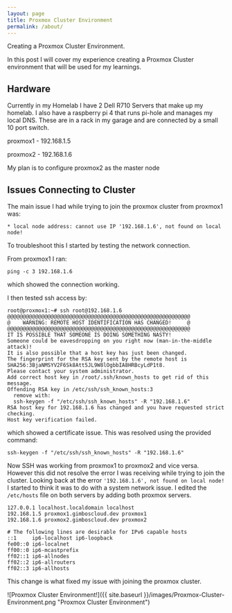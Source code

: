 ```yaml
---
layout: page
title: Proxmox Cluster Environment
permalink: /about/
---
```


Creating a Proxmox Cluster Environment.

In this post I will cover my experience creating a Proxmox Cluster environment that will be used for my learnings.

## Hardware

Currently in my Homelab I have 2 Dell R710 Servers that make up my homelab.
I also have a raspberry pi 4 that runs pi-hole and manages my local DNS.
These are in a rack in my garage and are connected by a small 10 port switch.


proxmox1 - 192.168.1.5

proxmox2 - 192.168.1.6


My plan is to configure proxmox2 as the master node

## Issues Connecting to Cluster

The main issue I had while trying to join the proxmox cluster from proxmox1 was:
```
* local node address: cannot use IP '192.168.1.6', not found on local node!
```

To troubleshoot this I started by testing the network connection.

From proxmox1 I ran:
```
ping -c 3 192.168.1.6
```
which showed the connection working.

I then tested ssh access by:
```
root@proxmox1:~# ssh root@192.168.1.6
@@@@@@@@@@@@@@@@@@@@@@@@@@@@@@@@@@@@@@@@@@@@@@@@@@@@@@@@@@@
@    WARNING: REMOTE HOST IDENTIFICATION HAS CHANGED!     @
@@@@@@@@@@@@@@@@@@@@@@@@@@@@@@@@@@@@@@@@@@@@@@@@@@@@@@@@@@@
IT IS POSSIBLE THAT SOMEONE IS DOING SOMETHING NASTY!
Someone could be eavesdropping on you right now (man-in-the-middle attack)!
It is also possible that a host key has just been changed.
The fingerprint for the RSA key sent by the remote host is
SHA256:3BjaNMSYV2F6Sk8Att5JL9W8lOgbbIA8HRBcyLdP1t8.
Please contact your system administrator.
Add correct host key in /root/.ssh/known_hosts to get rid of this message.
Offending RSA key in /etc/ssh/ssh_known_hosts:3
  remove with:
  ssh-keygen -f "/etc/ssh/ssh_known_hosts" -R "192.168.1.6"
RSA host key for 192.168.1.6 has changed and you have requested strict checking.
Host key verification failed.
```
which showed a certificate issue. This was resolved using the provided command:
```
ssh-keygen -f "/etc/ssh/ssh_known_hosts" -R "192.168.1.6"
```

Now SSH was working from proxmox1 to proxmox2 and vice versa.
However this did not resolve the error I was receiving while trying to join the cluster.
Looking back at the error `'192.168.1.6', not found on local node!` I started to think it was to do with a system network issue.
I edited the `/etc/hosts` file on both servers by adding both proxmox servers.

```
127.0.0.1 localhost.localdomain localhost
192.168.1.5 proxmox1.gimboscloud.dev proxmox1
192.168.1.6 proxmox2.gimboscloud.dev proxmox2

# The following lines are desirable for IPv6 capable hosts
::1     ip6-localhost ip6-loopback
fe00::0 ip6-localnet
ff00::0 ip6-mcastprefix
ff02::1 ip6-allnodes
ff02::2 ip6-allrouters
ff02::3 ip6-allhosts
```

This change is what fixed my issue with joining the proxmox cluster.

![Proxmox Cluster Environment!]({{ site.baseurl }}/images/Proxmox-Cluster-Environment.png "Proxmox Cluster Environment")